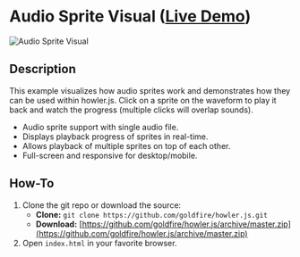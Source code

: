 # Audio Sprite Visual ([Live Demo](http://howlerjs.com))

![Audio Sprite Visual](https://s3.amazonaws.com/howler.js/screenshot-sprite.jpg "Sprite Screenshot")

## Description
This example visualizes how audio sprites work and demonstrates how they can be used within howler.js. Click on a sprite on the waveform to play it back and watch the progress (multiple clicks will overlap sounds).

* Audio sprite support with single audio file.
* Displays playback progress of sprites in real-time.
* Allows playback of multiple sprites on top of each other.
* Full-screen and responsive for desktop/mobile.

## How-To
1. Clone the git repo or download the source:
    * **Clone:** `git clone https://github.com/goldfire/howler.js.git`
    * **Download:** [https://github.com/goldfire/howler.js/archive/master.zip](https://github.com/goldfire/howler.js/archive/master.zip)
2. Open `index.html` in your favorite browser.